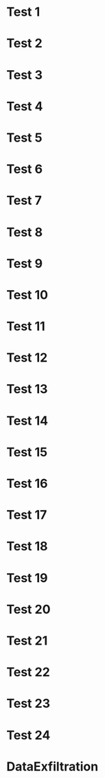 # Test 1

# Test 2

# Test 3

# Test 4

# Test 5

# Test 6

# Test 7

# Test 8

# Test 9

# Test 10

# Test 11

# Test 12

# Test 13

# Test 14

# Test 15

# Test 16

# Test 17

# Test 18

# Test 19

# Test 20

# Test 21

# Test 22

# Test 23

# Test 24

# DataExfiltration